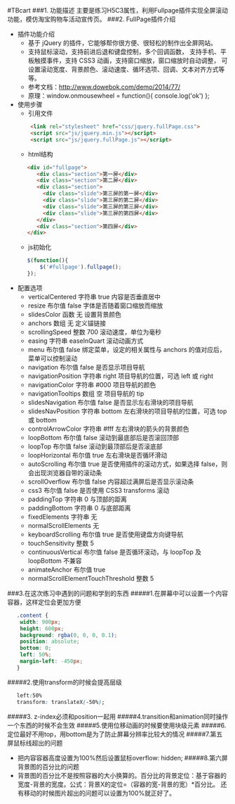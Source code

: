 #TBcart
###1. 功能描述
主要是练习H5C3属性，利用Fullpage插件实现全屏滚动功能，模仿淘宝购物车活动宣传页。
###2. FullPage插件介绍
- 插件功能介绍
    + 基于 jQuery 的插件，它能够帮你很方便、很轻松的制作出全屏网站。
    + 支持鼠标滚动，支持前进后退和键盘控制，多个回调函数，
      支持手机、平板触摸事件，支持 CSS3 动画，支持窗口缩放，窗口缩放时自动调整，
      可设置滚动宽度、背景颜色、滚动速度、循环选项、回调、文本对齐方式等等。
    + 参考文档：http://www.dowebok.com/demo/2014/77/
    + 原理：window.onmousewheel = function(){ console.log('ok') };
- 使用步骤
    + 引用文件
    ```html
        <link rel="stylesheet" href="css/jquery.fullPage.css">
        <script src="js/jquery.min.js"></script>
        <script src="js/jquery.fullPage.js"></script>
    ```
    + html结构
    ```html
       <div id="fullpage">
          <div class="section">第一屏</div>
          <div class="section">第二屏</div>
          <div class="section">
            <div class="slide">第三屏的第一屏</div>
            <div class="slide">第三屏的第二屏</div>
            <div class="slide">第三屏的第三屏</div>
            <div class="slide">第三屏的第四屏</div>
          </div>
          <div class="section">第四屏</div>
       </div>
    ```
    + js初始化
    ```javascript
       $(function(){
           $('#fullpage').fullpage();
       });
    ```
-  配置选项
   + verticalCentered	字符串	true	内容是否垂直居中
   + resize	布尔值	false	字体是否随着窗口缩放而缩放
   + slidesColor	函数	无	设置背景颜色
   + anchors	数组	无	定义锚链接
   + scrollingSpeed	整数	700	滚动速度，单位为毫秒
   + easing	字符串	easeInQuart	滚动动画方式
   + menu	布尔值	false	绑定菜单，设定的相关属性与 anchors 的值对应后，菜单可以控制滚动
   + navigation	布尔值	false	是否显示项目导航
   + navigationPosition	字符串	right	项目导航的位置，可选 left 或 right
   + navigationColor	字符串	#000	项目导航的颜色
   + navigationTooltips	数组	空	项目导航的 tip
   + slidesNavigation	布尔值	false	是否显示左右滑块的项目导航
   + slidesNavPosition	字符串	bottom	左右滑块的项目导航的位置，可选 top 或 bottom
   + controlArrowColor	字符串	#fff	左右滑块的箭头的背景颜色
   + loopBottom	布尔值	false	滚动到最底部后是否滚回顶部
   + loopTop	布尔值	false	滚动到最顶部后是否滚底部　
   + loopHorizontal	布尔值	true	左右滑块是否循环滑动　
   + autoScrolling	布尔值	true	是否使用插件的滚动方式，如果选择 false，则会出现浏览器自带的滚动条
   + scrollOverflow	布尔值	false	内容超过满屏后是否显示滚动条
   + css3	布尔值	false	是否使用 CSS3 transforms 滚动
   + paddingTop	字符串	0	与顶部的距离
   + paddingBottom	字符串	0	与底部距离
   + fixedElements	字符串	无	
   + normalScrollElements		无	
   + keyboardScrolling	布尔值	true	是否使用键盘方向键导航
   + touchSensitivity	整数	5	
   + continuousVertical	布尔值	false	是否循环滚动，与 loopTop 及 loopBottom 不兼容
   + animateAnchor	布尔值	true	
   + normalScrollElementTouchThreshold	整数	5	

###3.在这次练习中遇到的问题和学到的东西
#####1.在屏幕中可以设置一个内容容器，这样定位会更加方便
```css
   .content {
    width: 900px;
    height: 600px;
    background: rgba(0, 0, 0, 0.1);
    position: absolute;
    bottom: 0;
    left: 50%;
    margin-left: -450px;
   }
```
#####2.使用transform的时候会提高层级
```css
   left:50%
   transform: translateX(-50%);
```
#####3. z-index必须和position一起用
#####4.transition和animation同时操作一个东西的时候不会生效
#####5.使用位移动画的时候要使用块级元素
#####6.定位最好不用top，用bottom是为了防止屏幕分辨率比较大的情况
#####7.第五屏鼠标线超出的问题
- 把内容容器高度设置为100%然后设置鼠标overflow: hidden;
#####8.第六屏背景图的百分比的问题
- 背景图的百分比不是按照容器的大小换算的。百分比的背景定位：基于容器的宽度-背景的宽度。公式：背景X的定位=（容器的宽-背景的宽）*百分比。 还有移动的时候图片超出的问题可以设置为100%就正好了。
